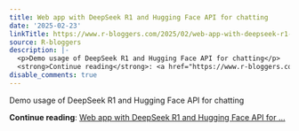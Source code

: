 ```yaml
---
title: Web app with DeepSeek R1 and Hugging Face API for chatting
date: '2025-02-23'
linkTitle: https://www.r-bloggers.com/2025/02/web-app-with-deepseek-r1-and-hugging-face-api-for-chatting/
source: R-bloggers
description: |-
  <p>Demo usage of DeepSeek R1 and Hugging Face API for chatting</p>
  <strong>Continue reading</strong>: <a href="https://www.r-bloggers.com/2025/02/web-app-with-deepseek-r1-and-hugging-face-api-for-chatting/">Web app with DeepSeek R1 and Hugging Face API for ...
disable_comments: true
---
```

<p>Demo usage of DeepSeek R1 and Hugging Face API for chatting</p>
<strong>Continue reading</strong>: <a href="https://www.r-bloggers.com/2025/02/web-app-with-deepseek-r1-and-hugging-face-api-for-chatting/">Web app with DeepSeek R1 and Hugging Face API for ...